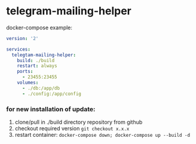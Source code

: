 # telegram-mailing-helper


docker-compose example:
```yaml
version: '2'

services:
  telegtam-mailing-helper:
    build: ./build
    restart: always
    ports:
      - 23455:23455
    volumes:
      - ./db:/app/db
      - ./config:/app/config
```
### for new installation of update:
1. clone/pull in ./build directory repository from github
1. checkout required version `git checkout x.x.x`
1. restart container: `docker-compose down; docker-compose up --build -d`

